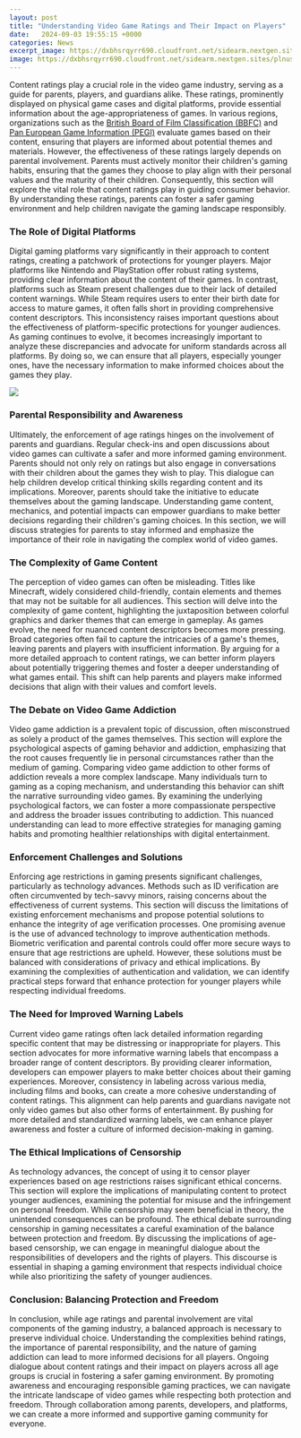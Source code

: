 ```yaml
---
layout: post
title: "Understanding Video Game Ratings and Their Impact on Players"
date:   2024-09-03 19:55:15 +0000
categories: News
excerpt_image: https://dxbhsrqyrr690.cloudfront.net/sidearm.nextgen.sites/plnusealions.com/images/responsive_2023/default_image.png
image: https://dxbhsrqyrr690.cloudfront.net/sidearm.nextgen.sites/plnusealions.com/images/responsive_2023/default_image.png
---
```


Content ratings play a crucial role in the video game industry, serving as a guide for parents, players, and guardians alike. These ratings, prominently displayed on physical game cases and digital platforms, provide essential information about the age-appropriateness of games. In various regions, organizations such as the [British Board of Film Classification (BBFC)](https://more.io.vn/en/British_Board_of_Film_Classification) and [Pan European Game Information (PEGI)](https://more.io.vn/en/Pan_European_Game_Information) evaluate games based on their content, ensuring that players are informed about potential themes and materials. 
However, the effectiveness of these ratings largely depends on parental involvement. Parents must actively monitor their children's gaming habits, ensuring that the games they choose to play align with their personal values and the maturity of their children. Consequently, this section will explore the vital role that content ratings play in guiding consumer behavior. By understanding these ratings, parents can foster a safer gaming environment and help children navigate the gaming landscape responsibly.
### The Role of Digital Platforms
Digital gaming platforms vary significantly in their approach to content ratings, creating a patchwork of protections for younger players. Major platforms like Nintendo and PlayStation offer robust rating systems, providing clear information about the content of their games. In contrast, platforms such as Steam present challenges due to their lack of detailed content warnings. While Steam requires users to enter their birth date for access to mature games, it often falls short in providing comprehensive content descriptors.
This inconsistency raises important questions about the effectiveness of platform-specific protections for younger audiences. As gaming continues to evolve, it becomes increasingly important to analyze these discrepancies and advocate for uniform standards across all platforms. By doing so, we can ensure that all players, especially younger ones, have the necessary information to make informed choices about the games they play.

![](https://dxbhsrqyrr690.cloudfront.net/sidearm.nextgen.sites/plnusealions.com/images/responsive_2023/default_image.png)
### Parental Responsibility and Awareness
Ultimately, the enforcement of age ratings hinges on the involvement of parents and guardians. Regular check-ins and open discussions about video games can cultivate a safer and more informed gaming environment. Parents should not only rely on ratings but also engage in conversations with their children about the games they wish to play. This dialogue can help children develop critical thinking skills regarding content and its implications.
Moreover, parents should take the initiative to educate themselves about the gaming landscape. Understanding game content, mechanics, and potential impacts can empower guardians to make better decisions regarding their children's gaming choices. In this section, we will discuss strategies for parents to stay informed and emphasize the importance of their role in navigating the complex world of video games.
### The Complexity of Game Content
The perception of video games can often be misleading. Titles like Minecraft, widely considered child-friendly, contain elements and themes that may not be suitable for all audiences. This section will delve into the complexity of game content, highlighting the juxtaposition between colorful graphics and darker themes that can emerge in gameplay. 
As games evolve, the need for nuanced content descriptors becomes more pressing. Broad categories often fail to capture the intricacies of a game's themes, leaving parents and players with insufficient information. By arguing for a more detailed approach to content ratings, we can better inform players about potentially triggering themes and foster a deeper understanding of what games entail. This shift can help parents and players make informed decisions that align with their values and comfort levels.
### The Debate on Video Game Addiction
Video game addiction is a prevalent topic of discussion, often misconstrued as solely a product of the games themselves. This section will explore the psychological aspects of gaming behavior and addiction, emphasizing that the root causes frequently lie in personal circumstances rather than the medium of gaming. 
Comparing video game addiction to other forms of addiction reveals a more complex landscape. Many individuals turn to gaming as a coping mechanism, and understanding this behavior can shift the narrative surrounding video games. By examining the underlying psychological factors, we can foster a more compassionate perspective and address the broader issues contributing to addiction. This nuanced understanding can lead to more effective strategies for managing gaming habits and promoting healthier relationships with digital entertainment.
### Enforcement Challenges and Solutions
Enforcing age restrictions in gaming presents significant challenges, particularly as technology advances. Methods such as ID verification are often circumvented by tech-savvy minors, raising concerns about the effectiveness of current systems. This section will discuss the limitations of existing enforcement mechanisms and propose potential solutions to enhance the integrity of age verification processes.
One promising avenue is the use of advanced technology to improve authentication methods. Biometric verification and parental controls could offer more secure ways to ensure that age restrictions are upheld. However, these solutions must be balanced with considerations of privacy and ethical implications. By examining the complexities of authentication and validation, we can identify practical steps forward that enhance protection for younger players while respecting individual freedoms.
### The Need for Improved Warning Labels
Current video game ratings often lack detailed information regarding specific content that may be distressing or inappropriate for players. This section advocates for more informative warning labels that encompass a broader range of content descriptors. By providing clearer information, developers can empower players to make better choices about their gaming experiences.
Moreover, consistency in labeling across various media, including films and books, can create a more cohesive understanding of content ratings. This alignment can help parents and guardians navigate not only video games but also other forms of entertainment. By pushing for more detailed and standardized warning labels, we can enhance player awareness and foster a culture of informed decision-making in gaming.
### The Ethical Implications of Censorship
As technology advances, the concept of using it to censor player experiences based on age restrictions raises significant ethical concerns. This section will explore the implications of manipulating content to protect younger audiences, examining the potential for misuse and the infringement on personal freedom. While censorship may seem beneficial in theory, the unintended consequences can be profound.
The ethical debate surrounding censorship in gaming necessitates a careful examination of the balance between protection and freedom. By discussing the implications of age-based censorship, we can engage in meaningful dialogue about the responsibilities of developers and the rights of players. This discourse is essential in shaping a gaming environment that respects individual choice while also prioritizing the safety of younger audiences.
### Conclusion: Balancing Protection and Freedom
In conclusion, while age ratings and parental involvement are vital components of the gaming industry, a balanced approach is necessary to preserve individual choice. Understanding the complexities behind ratings, the importance of parental responsibility, and the nature of gaming addiction can lead to more informed decisions for all players.
Ongoing dialogue about content ratings and their impact on players across all age groups is crucial in fostering a safer gaming environment. By promoting awareness and encouraging responsible gaming practices, we can navigate the intricate landscape of video games while respecting both protection and freedom. Through collaboration among parents, developers, and platforms, we can create a more informed and supportive gaming community for everyone.